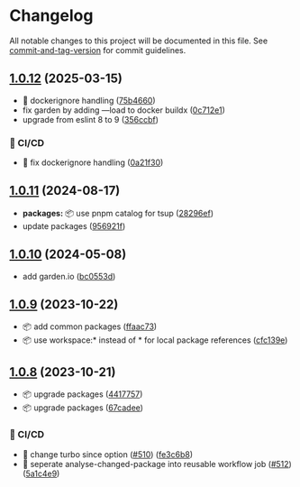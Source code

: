 # Changelog

All notable changes to this project will be documented in this file. See [commit-and-tag-version](https://github.com/absolute-version/commit-and-tag-version) for commit guidelines.

## [1.0.12](https://github.com/demokratie-live/democracy-development/compare/qr-code-handler@v1.0.11...qr-code-handler@v1.0.12) (2025-03-15)


* 🐛 dockerignore handling ([75b4660](https://github.com/demokratie-live/democracy-development/commit/75b4660fae655d2cf9c3847611707dac177f82cc))
* fix garden by adding —load to docker buildx ([0c712e1](https://github.com/demokratie-live/democracy-development/commit/0c712e1734116275badbde2c82aadc4515845759))
* upgrade from eslint 8 to 9 ([356ccbf](https://github.com/demokratie-live/democracy-development/commit/356ccbfad9dff32191f38be383b24d515d4a87fb))


### 👷 CI/CD

* 👷 fix dockerignore handling ([0a21f30](https://github.com/demokratie-live/democracy-development/commit/0a21f3020ff68334d259743a87f14bec76dd6b1c))

## [1.0.11](https://github.com/demokratie-live/democracy-development/compare/qr-code-handler@v1.0.10...qr-code-handler@v1.0.11) (2024-08-17)


* **packages:** 📦 use pnpm catalog for tsup ([28296ef](https://github.com/demokratie-live/democracy-development/commit/28296efc10543878f19af319b92e8b86a07c9fe2))
* update packages ([956921f](https://github.com/demokratie-live/democracy-development/commit/956921f3fc83f93e606a403d75463d38641fc595))

## [1.0.10](https://github.com/demokratie-live/democracy-development/compare/qr-code-handler@v1.0.9...qr-code-handler@v1.0.10) (2024-05-08)


* add garden.io ([bc0553d](https://github.com/demokratie-live/democracy-development/commit/bc0553d2dbae414c2d9f418dc06530bcc2ea82e7))

## [1.0.9](https://github.com/demokratie-live/democracy-development/compare/qr-code-handler@v1.0.8...qr-code-handler@v1.0.9) (2023-10-22)


* 📦️ add common packages ([ffaac73](https://github.com/demokratie-live/democracy-development/commit/ffaac738ab8bd2376bdc6f792c741a51df253002))
* 📦️ use workspace:* instead of * for local package references ([cfc139e](https://github.com/demokratie-live/democracy-development/commit/cfc139e62c56dcd67c363d45227bb7675acb863a))

## [1.0.8](https://github.com/demokratie-live/democracy-development/compare/qr-code-handler@v1.0.2...qr-code-handler@v1.0.8) (2023-10-21)


* 📦️ upgrade packages ([4417757](https://github.com/demokratie-live/democracy-development/commit/44177570f62fc3137d3c36667ced3e8f8ed4c44b))
* 📦️ upgrade packages ([67cadee](https://github.com/demokratie-live/democracy-development/commit/67cadee28b9b978b3e6662614fcae09bf1f0d8d4))


### 👷 CI/CD

* 👷 change turbo since option ([#510](https://github.com/demokratie-live/democracy-development/issues/510)) ([fe3c6b8](https://github.com/demokratie-live/democracy-development/commit/fe3c6b88733e4af2ff02493173279c2c44a56a8a))
* 👷 seperate analyse-changed-package into reusable workflow job ([#512](https://github.com/demokratie-live/democracy-development/issues/512)) ([5a1c4e9](https://github.com/demokratie-live/democracy-development/commit/5a1c4e99624107a7369862a44736874f62bb3cae))

